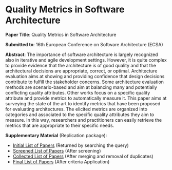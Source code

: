 # Quality Metrics in Software Architecture

**Paper Title**: Quality Metrics in Software Architecture

**Submitted to**: 16th European Conference on Software Architecture (ECSA)

**Abstract**: The importance of software architecture is largely recognized also in iterative and agile development settings. However, it is quite complex to provide evidence that the architecture is of good quality and that the architectural decisions are appropriate, correct, or optimal. Architecture evaluation aims at showing and providing confidence that design decisions contribute to fulfill the stakeholder concerns. Some architecture evaluation methods are scenario-based and aim at balancing many and  potentially conflicting quality attributes. Other works focus on a specific quality attribute and provide metrics to automatically measure it. This paper aims at surveying the state of the art to identify metrics that have been proposed for evaluating architectures. The elicited metrics are organized into categories and associated to the specific quality attributes they aim to measure. In this way, researchers and practitioners can easily retrieve the metrics that are  appropriate to their specific needs.

**Supplementary Material** (Replication package):
- [Initial List of Papers](https://anonymous.4open.science/r/ecsa_2022_architecture_quality-F1B6/1_ecsa_2022_supp_initial.ods) (Returned by searching the query)
- [Screened List of Papers](https://anonymous.4open.science/r/ecsa_2022_architecture_quality-F1B6/2_ecsa_2022_supp_screening.ods) (After screening)
- [Collected List of Papers](https://anonymous.4open.science/r/ecsa_2022_architecture_quality-F1B6/3_ecsa_2022_supp_collected_papers.ods) (After merging and removal of duplicates)
- [Final List of Papers](https://anonymous.4open.science/r/ecsa_2022_architecture_quality-F1B6/4_ecsa_2022_supp_extracted_papers.ods) (After criteria Application)
